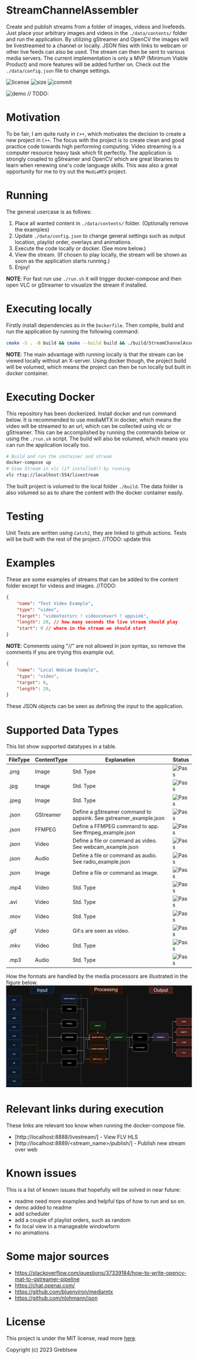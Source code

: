 # StreamChannelAssembler
 Create and publish streams from a folder of images, videos and livefeeds. Just place your arbitrary images and videos in the `./data/contents/` folder and run the application. By utilizing gStreamer and OpenCV the images will be livestreamed to a channel or locally. JSON files with links to webcam or other live feeds can also be used. The stream can then be sent to various media servers. The current implementation is only a MVP (Minimum Viable Product) and more features will be added further on. Check out the `./data/config.json` file to change settings.

![license](https://img.shields.io/github/license/grebtsew/StreamChannelAssembler)
![size](https://img.shields.io/github/repo-size/grebtsew/StreamChannelAssembler)
![commit](https://img.shields.io/github/last-commit/grebtsew/StreamChannelAssembler)


![demo](./data/contents/demo.gif) // TODO:

# Motivation
To be fair, I am quite rusty in `C++`, which motivates the decision to create a new project in `C++`. The focus with the project is to create clean and good practice code towards high performing computing. Video streaming is a computer resource heavy task which fit perfectly. The application is strongly coupled to gStreamer and OpenCV which are great libraries to learn when renewing one's code language skills. This was also a great opportunity for me to try out the `MediaMTX` project.

# Running
The general usercase is as follows:
1. Place all wanted content in `./data/contents/` folder. (Optionally remove the examples)
2. Update `./data/config.json` to change general settings such as output location, playlist order, overlays and animations.
3. Execute the code locally or docker. (See more below.)
4. View the stream. (If chosen to play locally, the stream will be shown as soon as the application starts running.)
5. Enjoy!

**NOTE**: For fast run use `./run.sh` it will trigger docker-compose and then open VLC or gStreamer to visualize the stream if installed.

# Executing locally
Firstly install dependencies as in the `Dockerfile`.
Then compile, build and run the application by running the following command:
```bash
cmake -S . -B build && cmake --build build && ./build/StreamChannelAssembler
```
**NOTE**: The main advantage with running locally is that the stream can be viewed locally without an X-server. Using docker though, the project build will be volumed, which means the project can then be run locally but built in docker container.
# Executing Docker
This repository has been dockerized. Install docker and run command below.
It is recommended to use mediaMTX in docker, which means the video will be streamed to an url, which can be collected using vlc or gStreamer. This can be accomplished by running the commands below or using the `./run.sh` script. The build will also be volumed, which means you can run the application locally too.

```bash
# Build and run the container and stream
docker-compose up
# View Stream in vlc (if installed!) by running
vlc rtsp://localhost:554/livestream
```
The built project is volumed to the local folder `./build`.
The data folder is also volumed so as to share the content with the docker container easily.

# Testing

Unit Tests are written using `Catch2`, they are linked to github actions. Tests will be built with the rest of the project. //TODO: update this

# Examples

These are some examples of streams that can be added to the content folder except for videos and images.
//TODO:
```json
{
    "name": "Test Video Example",
    "type": "video",
    "target": "videotestsrc ! videoconvert ! appsink",
    "length": 20, // how many seconds the live stream should play
    "start": 0 // where in the stream we should start
}
```
**NOTE**: Comments using "//" are not allowed in json syntax, so remove the comments if you are trying this example out.

```json
{
    "name": "Local Webcam Example",
    "type": "video",
    "target": 0,
    "length": 20,
}
```
These JSON objects can be seen as defining the input to the application.



# Supported Data Types
This list show supported datatypes in a table.

| FileType | ContentType | Explanation | Status |
|----------|----------|----------|----------|
| .png   | Image   | Std. Type | ![Pass](https://img.shields.io/badge/-Pass-brightgreen) |
| .jpg   | Image   | Std. Type  | ![Pass](https://img.shields.io/badge/-Pass-brightgreen) |
| .jpeg   | Image   | Std. Type | ![Pass](https://img.shields.io/badge/-Pass-brightgreen) |
| .json   | GStreamer   | Define a gStreamer command to appsink. See gstreamer_example.json   | ![Pass](https://img.shields.io/badge/-Untested-yellow) |
| .json   | FFMPEG   | Define a FFMPEG command to app. See ffmpeg_example.json   | ![Pass](https://img.shields.io/badge/-Untested-yellow) |
| .json   | Video   | Define a file or command as video. See webcam_example.json   | ![Pass](https://img.shields.io/badge/-Pass-brightgreen) |
| .json   | Audio   | Define a file or command as audio. See radio_example.json  | ![Pass](https://img.shields.io/badge/-Untested-yellow) |
| .json   | Image   | Define a file or command as image.  | ![Pass](https://img.shields.io/badge/-Pass-brightgreen) |
| .mp4   | Video   | Std. Type  | ![Pass](https://img.shields.io/badge/-Pass-brightgreen) |
| .avi   | Video   | Std. Type | ![Pass](https://img.shields.io/badge/-Pass-brightgreen) |
| .mov   | Video   | Std. Type | ![Pass](https://img.shields.io/badge/-Pass-brightgreen) |
| .gif   | Video   | Gif:s are seen as video. | ![Pass](https://img.shields.io/badge/-Pass-brightgreen) |
| .mkv   | Video   | Std. Type | ![Pass](https://img.shields.io/badge/-Pass-brightgreen) |
| .mp3   | Audio   | Std. Type | ![Pass](https://img.shields.io/badge/-Untested-yellow) |

How the formats are handled by the media processors are illustrated in the figure below.
![system](./data/contents/examples/FormatOverview.png)

# Relevant links during execution
These links are relevant too know when running the docker-compose file.
* [http://localhost:8888/livestream/] - View FLV HLS
* [http://localhost:8889/<stream_name>/publish/] - Publish new stream over web

# Known issues

This is a list of known issues that hopefully will be solved in near future:

* readme need more examples and helpful tips of how to run and so on.
* demo added to readme
* add scheduler
* add a couple of playlist orders, such as random
* fix local view in a manageable windowform
* no animations

# Some major sources

* https://stackoverflow.com/questions/37339184/how-to-write-opencv-mat-to-gstreamer-pipeline
* https://chat.openai.com/
* https://github.com/bluenviron/mediamtx
* https://github.com/nlohmann/json


# License

This project is under the MIT license, read more [here](/LICENSE).

Copyright (c) 2023 Grebtsew
